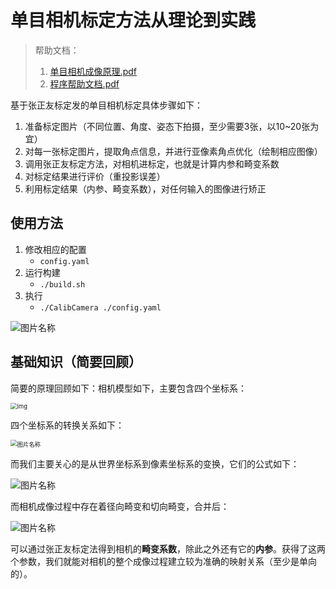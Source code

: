 <!--
 * @Descripttion: 
 * @Author: xujg
 * @version: 
 * @Date: 2025-04-07 16:00:11
 * @LastEditTime: 2025-06-05 13:33:59
-->
# 单目相机标定方法从理论到实践

> 帮助文档：
>
> 1. [单目相机成像原理.pdf](https://github.com/SHU-FLYMAN/CalibCamera/blob/master/docs/01%20%E7%90%86%E8%AE%BA%E9%83%A8%E5%88%86%EF%BC%9A%E5%8D%95%E7%9B%AE%E6%88%90%E5%83%8F%E8%BF%87%E7%A8%8B.pdf)
> 2. [程序帮助文档.pdf](https://github.com/SHU-FLYMAN/CalibCamera/blob/master/docs/02%20%E5%AE%9E%E8%B7%B5%E9%83%A8%E5%88%86%EF%BC%9A%E5%BC%A0%E6%AD%A3%E5%8F%8B%E6%A0%87%E5%AE%9A%E6%B3%95%20-%20OpenCV%E5%AE%9E%E7%8E%B0.pdf)
>


基于张正友标定发的单目相机标定具体步骤如下：

1. 准备标定图片（不同位置、角度、姿态下拍摄，至少需要3张，以10~20张为宜）
2. 对每一张标定图片，提取角点信息，并进行亚像素角点优化（绘制相应图像）
3. 调用张正友标定方法，对相机进标定，也就是计算内参和畸变系数
4. 对标定结果进行评价（重投影误差）
5. 利用标定结果（内参、畸变系数），对任何输入的图像进行矫正



## 使用方法


1. 修改相应的配置
   - `config.yaml`
2. 运行构建
   - `./build.sh`
3. 执行
   - `./CalibCamera ./config.yaml `


<img src="https://flyman-cjb.oss-cn-hangzhou.aliyuncs.com/picgos/20200806163018.png" width="宽度" height="高度" alt="图片名称" align=center>



## 基础知识（简要回顾）

简要的原理回顾如下：相机模型如下，主要包含四个坐标系：

<img src="https://img2018.cnblogs.com/blog/1516317/201902/1516317-20190219150222035-99963244.png" alt="img" style="zoom: 67%;" />

四个坐标系的转换关系如下：

<img src="https://flyman-cjb.oss-cn-hangzhou.aliyuncs.com/picgos/20200604162350.png" width="宽度" height="高度" alt="图片名称" align=center style="zoom:67%;" >

而我们主要关心的是从世界坐标系到像素坐标系的变换，它们的公式如下：

<img src="https://flyman-cjb.oss-cn-hangzhou.aliyuncs.com/picgos/20200806162243.png" width="宽度" height="高度" alt="图片名称" align=center>

而相机成像过程中存在着径向畸变和切向畸变，合并后：

<img src="https://flyman-cjb.oss-cn-hangzhou.aliyuncs.com/picgos/20200806162329.png" width="宽度" height="高度" alt="图片名称" align=center>

可以通过张正友标定法得到相机的**畸变系数**，除此之外还有它的**内参**。获得了这两个参数，我们就能对相机的整个成像过程建立较为准确的映射关系（至少是单向的）。

